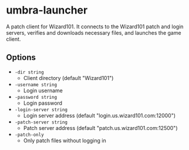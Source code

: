 # umbra-launcher

A patch client for Wizard101. It connects to the Wizard101 patch and login servers, verifies and downloads necessary files, and launches the game client.

## Options

- `-dir string`
  - Client directory (default "Wizard101")
- `-username string`
  - Login username
- `-password string`
  - Login password
- `-login-server string`
  - Login server address (default "login.us.wizard101.com:12000")
- `-patch-server string`
  - Patch server address (default "patch.us.wizard101.com:12500")
- `-patch-only`
  - Only patch files without logging in
